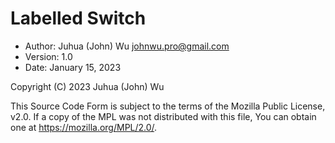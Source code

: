 # Labelled Switch
- Author: Juhua (John) Wu <johnwu.pro@gmail.com>
- Version: 1.0
- Date: January 15, 2023

Copyright (C) 2023 Juhua (John) Wu

This Source Code Form is subject to the terms of the Mozilla Public License, v2.0. If a copy of the MPL was not distributed with this file, You can obtain one at https://mozilla.org/MPL/2.0/.
